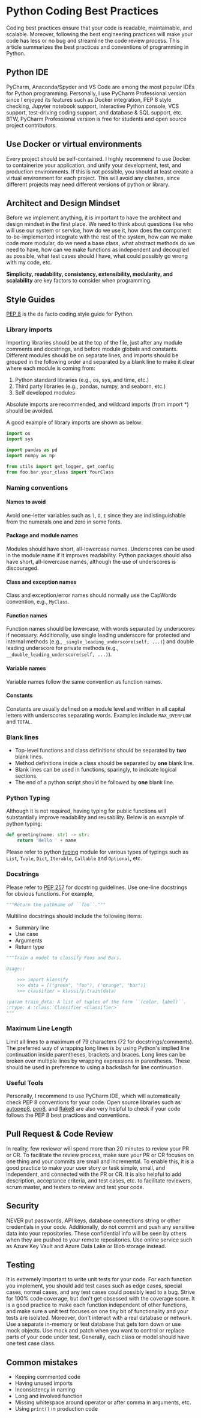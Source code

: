 # Python Coding Best Practices

Coding best practices ensure that your code is readable, maintainable, and scalable. Moreover, following the best 
engineering practices will make your code has less or no bug and streamline the code review process. 
This article summarizes the best practices and conventions of programming in Python.


## Python IDE

PyCharm, Anaconda/Spyder and VS Code are among the most popular IDEs for Python programming. Personally, I use PyCharm 
Professional version since I enjoyed its features such as Docker integration, PEP 8 style checking, Jupyter notebook 
support, interactive Python console, VCS support, test-driving coding support, and database & SQL support, etc. BTW, 
PyCharm Professional version is free for students and open source project contributors.


## Use Docker or virtual environments

Every project should be self-contained. I highly recommend to use Docker to containerize your application, and unify 
your development, test, and production environments. If this is not possible, you should at least create a virtual 
environment for each project. This will avoid any clashes, since different projects may need different versions 
of python or library.


## Architect and Design Mindset

Before we implement anything, it is important to have the architect and design mindset in the first place. 
We need to think about questions like who will use our system or service, how do we use it, how does the component 
to-be-implemented integrate with the rest of the system, how can we make code more modular, do we need a base class, 
what abstract methods do we need to have, how can we make functions as independent and decoupled as possible, what test
cases should I have, what could possibly go wrong with my code, etc. 

**Simplicity, readability, consistency, extensibility, modularity, and scalability** are key factors to consider when 
programming.


## Style Guides

[PEP 8](https://www.python.org/dev/peps/pep-0008/) is the de facto coding style guide for Python.

### Library imports
Importing libraries should be at the top of the file, just after any module comments and docstrings, and before module 
globals and constants. Different modules should be on separate lines, and imports should be grouped in the following 
order and separated by a blank line to make it clear where each module is coming from:

1. Python standard libraries (e.g., os, sys, and time, etc.)
2. Third party libraries (e.g., pandas, numpy, and seaborn, etc.)
3. Self developed modules 

Absolute imports are recommended, and wildcard imports (from <module> import *) should be avoided.

A good example of library imports are shown as below:
```python
import os
import sys

import pandas as pd
import numpy as np

from utils import get_logger, get_config
from foo.bar.your_class import YourClass
```

### Naming conventions

#### Names to avoid

Avoid one-letter variables such as `l`, `O`, `I` since they are indistinguishable from the numerals one and zero in 
some fonts.

#### Package and module names

Modules should have short, all-lowercase names. Underscores can be used in the module name if it improves readability. 
Python packages should also have short, all-lowercase names, although the use of underscores is discouraged.

#### Class and exception names

Class and exception/error names should normally use the CapWords convention, e.g., `MyClass`.

#### Function names

Function names should be lowercase, with words separated by underscores if necessary. Additionally, use single leading 
underscore for protected and internal methods (e.g., `_single_leading_underscore(self, ...)`) and double leading 
underscore for private methods (e.g., `__double_leading_underscore(self, ...)`). 

#### Variable names

Variable names follow the same convention as function names.

#### Constants

Constants are usually defined on a module level and written in all capital letters with underscores separating words. 
Examples include `MAX_OVERFLOW` and `TOTAL`.

### Blank lines

* Top-level functions and class definitions should be separated by **two** blank lines.
* Method definitions inside a class should be separated by **one** blank line.
* Blank lines can be used in functions, sparingly, to indicate logical sections.
* The end of a python script should be followed by **one** blank line.

### Python Typing

Although it is not required, having typing for public functions will substantially improve readability and reusability. 
Below is an example of python typing:

```python
def greeting(name: str) -> str:
    return 'Hello ' + name
``` 

Please refer to python [typing](https://docs.python.org/3/library/typing.html) module for various types of typings such 
as `List`, `Tuple`, `Dict`, `Iterable`, `Callable` and `Optional`, etc.

### Docstrings

Please refer to [PEP 257](https://www.python.org/dev/peps/pep-0257/) for docstring guidelines. 
Use one-line docstrings for obvious functions. For example,

```python
"""Return the pathname of ``foo``."""
```

Multiline docstrings should include the following items:
* Summary line
* Use case
* Arguments
* Return type

```python
"""Train a model to classify Foos and Bars.

Usage::

    >>> import klassify
    >>> data = [("green", "foo"), ("orange", "bar")]
    >>> classifier = klassify.train(data)

:param train_data: A list of tuples of the form ``(color, label)``.
:rtype: A :class:`Classifier <Classifier>`
"""
```

### Maximum Line Length

Limit all lines to a maximum of 79 characters (72 for docstrings/comments). 
The preferred way of wrapping long lines is by using Python's implied line continuation inside parentheses, brackets 
and braces. Long lines can be broken over multiple lines by wrapping expressions in parentheses. These should be used in 
preference to using a backslash for line continuation.

### Useful Tools

Personally, I recommend to use PyCharm IDE, which will automatically check PEP 8 conventions for your code. Open source 
libraries such as [autopep8](https://github.com/hhatto/autopep8), [pep8](https://github.com/treyhunner/pep8), 
and [flake8](https://gitlab.com/pycqa/flake8) are also very helpful to check if your code follows the PEP 8 best 
practices and conventions.


## Pull Request & Code Review

In reality, few reviewer will spend more than 20 minutes to review your PR or CR. To facilitate the review process, 
make sure your PR or CR focuses on one thing and your commits are small and incremental. To enable this, it is a good 
practice to make your user story or task simple, small, and independent, and connected with the PR or CR. It is also 
helpful to add description, acceptance criteria, and test cases, etc. to facilitate reviewers, scrum master, and testers 
to review and test your code.


## Security

NEVER put passwords, API keys, database connections string or other credentials in your code. Additionally, do not 
commit and push any sensitive data into your repositories. These confidential info will be seen by others when they are 
pushed to your remote repositories. Use online service such as Azure Key Vault and Azure Data Lake or Blob storage 
instead. 


## Testing

It is extremely important to write unit tests for your code. For each function you implement, you should add test cases 
such as edge cases, special cases, normal cases, and any test cases could possibly lead to a bug. Strive for 100% code 
coverage, but don't get obsessed with the coverage score. It is a good practice to make each function independent of 
other functions, and make sure a unit test focuses on one tiny bit of functionality and your tests are isolated. 
Moreover, don't interact with a real database or network. Use a separate in-memory or test database that gets torn down 
or use mock objects. Use mock and patch when you want to control or replace parts of your code under test. Generally, 
each class or model should have one test case class.


## Common mistakes

* Keeping commented code
* Having unused imports
* Inconsistency in naming
* Long and involved function
* Missing whitespace around operator or after comma in arguments, etc.
* Using `print()` in production code
